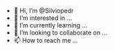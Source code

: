 - 👋 Hi, I’m @Silviopedr
- 👀 I’m interested in ...
- 🌱 I’m currently learning ...
- 💞️ I’m looking to collaborate on ...
- 📫 How to reach me ...

<!---
Silviopedr/Silviopedr is a ✨ special ✨ repository because its `README.md` (this file) appears on your GitHub profile.
You can click the Preview link to take a look at your changes.
--->
